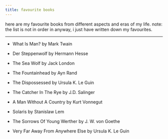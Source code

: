 ```yaml
---
title: favourite books
---
```


here are my favourite books from different aspects and eras of my life. 
note: the list is not in order in anyway, i just have written down my favourites.

---

- What Is Man? by Mark Twain

- Der Steppenwolf by Hermann Hesse

- The Sea Wolf by Jack London

- The Fountainhead by Ayn Rand

- The Dispossessed by Ursula K. Le Guin

- The Catcher In The Rye by J.D. Salinger

- A Man Without A Country by Kurt Vonnegut

- Solaris by Stanislaw Lem

- The Sorrows Of Young Werther by J. W. von Goethe

- Very Far Away From Anywhere Else by Ursula K. Le Guin
